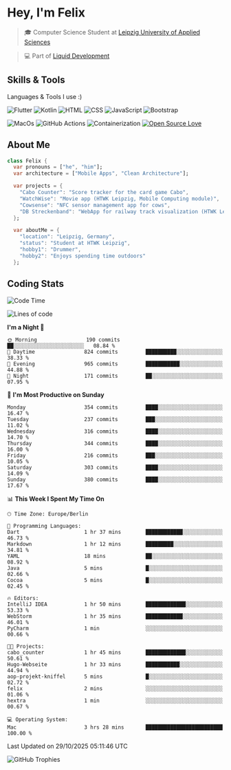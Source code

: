 # Hey, I'm Felix 
<!--
[![GitHub followers](https://img.shields.io/github/followers/flixcoo?style=social)](https://github.com/flixcoo)
[![GitHub stars](https://img.shields.io/github/stars/flixcoo?style=social)](https://github.com/flixcoo)
-->

> 🎓 Computer Science Student at [Leipzig University of Applied Sciences](https://htwk-leipzig.de)

>  💻 Part of [Liquid Development](https://github.com/LiquidDevelopmentDE)

<!-- ![Felix's GitHub stats](https://github-readme-stats.vercel.app/api?username=flixcoo&show_icons=true&theme=radical) -->
## Skills & Tools
Languages & Tools I use :)

![Flutter](https://img.shields.io/badge/Multi--Platform-Flutter-informational?style=flat&color=027DFD&logo=flutter&logoColor=027DFD)
![Kotlin](https://img.shields.io/badge/Android-Kotlin-informational?style=flat&color=7F52FF&logo=kotlin&logoColor=7F52FF)
![HTML](https://img.shields.io/badge/Web-HTML5-informational?style=flat&color=E34F26&logo=html5&logoColor=E34F26)
![CSS](https://img.shields.io/badge/Web-CSS3-informational?style=flat&color=F43059&logo=css&logoColor=F43059)
![JavaScript](https://img.shields.io/badge/Web-JavaScript-informational?style=flat&logo=javascript&color=F7DF1E)
![Bootstrap](https://img.shields.io/badge/Web-Bootstrap_5-informational?style=flat&color=7952B3&logo=bootstrap&logoColor=7952B3)

![MacOs](https://img.shields.io/badge/System-MacOS-informational?style=flat&logo=apple&logoColor=FFFFFF&color=222)
![GitHub Actions](https://img.shields.io/badge/CI/CD-GitHub_Actions-informational?style=flat&color=DD5D20&logo=github-actions&logoColor=DD5D20)
![Containerization](https://img.shields.io/badge/Containerization-Docker-informational?style=flat&color=2496ED&logo=docker&logoColor=2496ED)
[![Open Source Love](https://badges.frapsoft.com/os/v1/open-source.svg?v=102)](https://github.com/ellerbrock/open-source-badge/)

## About Me

```dart
class Felix {
  var pronouns = ["he", "him"];
  var architecture = ["Mobile Apps", "Clean Architecture"];

  var projects = {
    "Cabo Counter": "Score tracker for the card game Cabo",
    "WatchWise": "Movie app (HTWK Leipzig, Mobile Computing module)",
    "Cowsense": "NFC sensor management app for cows",
    "DB Streckenband": "WebApp for railway track visualization (HTWK Leipzig, Software Project module)"
  };

  var aboutMe = {
    "location": "Leipzig, Germany",
    "status": "Student at HTWK Leipzig",
    "hobby1": "Drummer",
    "hobby2": "Enjoys spending time outdoors"
  };
```

## Coding Stats
<!--START_SECTION:waka-->
![Code Time](http://img.shields.io/badge/Code%20Time-342%20hrs%2038%20mins-blue)

![Lines of code](https://img.shields.io/badge/From%20Hello%20World%20I%27ve%20Written-292.3%20thousand%20lines%20of%20code-blue)

**I'm a Night 🦉** 

```text
🌞 Morning                190 commits         ██░░░░░░░░░░░░░░░░░░░░░░░   08.84 % 
🌆 Daytime                824 commits         ██████████░░░░░░░░░░░░░░░   38.33 % 
🌃 Evening                965 commits         ███████████░░░░░░░░░░░░░░   44.88 % 
🌙 Night                  171 commits         ██░░░░░░░░░░░░░░░░░░░░░░░   07.95 % 
```
📅 **I'm Most Productive on Sunday** 

```text
Monday                   354 commits         ████░░░░░░░░░░░░░░░░░░░░░   16.47 % 
Tuesday                  237 commits         ███░░░░░░░░░░░░░░░░░░░░░░   11.02 % 
Wednesday                316 commits         ████░░░░░░░░░░░░░░░░░░░░░   14.70 % 
Thursday                 344 commits         ████░░░░░░░░░░░░░░░░░░░░░   16.00 % 
Friday                   216 commits         ███░░░░░░░░░░░░░░░░░░░░░░   10.05 % 
Saturday                 303 commits         ████░░░░░░░░░░░░░░░░░░░░░   14.09 % 
Sunday                   380 commits         ████░░░░░░░░░░░░░░░░░░░░░   17.67 % 
```


📊 **This Week I Spent My Time On** 

```text
🕑︎ Time Zone: Europe/Berlin

💬 Programming Languages: 
Dart                     1 hr 37 mins        ████████████░░░░░░░░░░░░░   46.73 % 
Markdown                 1 hr 12 mins        █████████░░░░░░░░░░░░░░░░   34.81 % 
YAML                     18 mins             ██░░░░░░░░░░░░░░░░░░░░░░░   08.92 % 
Java                     5 mins              █░░░░░░░░░░░░░░░░░░░░░░░░   02.66 % 
Cocoa                    5 mins              █░░░░░░░░░░░░░░░░░░░░░░░░   02.45 % 

🔥 Editors: 
IntelliJ IDEA            1 hr 50 mins        █████████████░░░░░░░░░░░░   53.33 % 
WebStorm                 1 hr 35 mins        ████████████░░░░░░░░░░░░░   46.01 % 
PyCharm                  1 min               ░░░░░░░░░░░░░░░░░░░░░░░░░   00.66 % 

🐱‍💻 Projects: 
cabo_counter             1 hr 45 mins        █████████████░░░░░░░░░░░░   50.61 % 
Hugo-Webseite            1 hr 33 mins        ███████████░░░░░░░░░░░░░░   44.94 % 
aop-projekt-kniffel      5 mins              █░░░░░░░░░░░░░░░░░░░░░░░░   02.72 % 
felix                    2 mins              ░░░░░░░░░░░░░░░░░░░░░░░░░   01.06 % 
hextra                   1 min               ░░░░░░░░░░░░░░░░░░░░░░░░░   00.67 % 

💻 Operating System: 
Mac                      3 hrs 28 mins       █████████████████████████   100.00 % 
```


 Last Updated on 29/10/2025 05:11:46 UTC
<!--END_SECTION:waka-->

![GitHub Trophies](https://github-profile-trophy.vercel.app/?username=flixcoo&theme=onedark&row=1)
